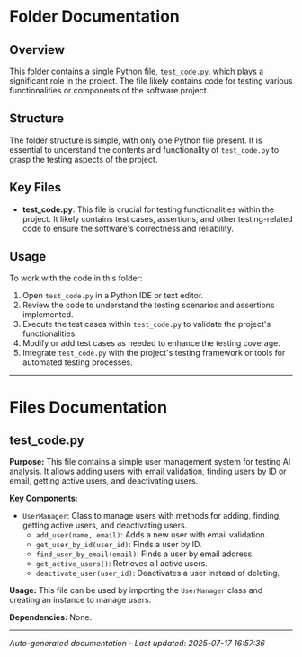 # Folder Documentation

## Overview
This folder contains a single Python file, `test_code.py`, which plays a significant role in the project. The file likely contains code for testing various functionalities or components of the software project.

## Structure
The folder structure is simple, with only one Python file present. It is essential to understand the contents and functionality of `test_code.py` to grasp the testing aspects of the project.

## Key Files
- **test_code.py**: This file is crucial for testing functionalities within the project. It likely contains test cases, assertions, and other testing-related code to ensure the software's correctness and reliability.

## Usage
To work with the code in this folder:
1. Open `test_code.py` in a Python IDE or text editor.
2. Review the code to understand the testing scenarios and assertions implemented.
3. Execute the test cases within `test_code.py` to validate the project's functionalities.
4. Modify or add test cases as needed to enhance the testing coverage.
5. Integrate `test_code.py` with the project's testing framework or tools for automated testing processes.

---

# Files Documentation

## test_code.py

**Purpose:** This file contains a simple user management system for testing AI analysis. It allows adding users with email validation, finding users by ID or email, getting active users, and deactivating users.

**Key Components:**
- `UserManager`: Class to manage users with methods for adding, finding, getting active users, and deactivating users.
  - `add_user(name, email)`: Adds a new user with email validation.
  - `get_user_by_id(user_id)`: Finds a user by ID.
  - `find_user_by_email(email)`: Finds a user by email address.
  - `get_active_users()`: Retrieves all active users.
  - `deactivate_user(user_id)`: Deactivates a user instead of deleting.

**Usage:** This file can be used by importing the `UserManager` class and creating an instance to manage users.

**Dependencies:** None.

---
*Auto-generated documentation - Last updated: 2025-07-17 16:57:36*
